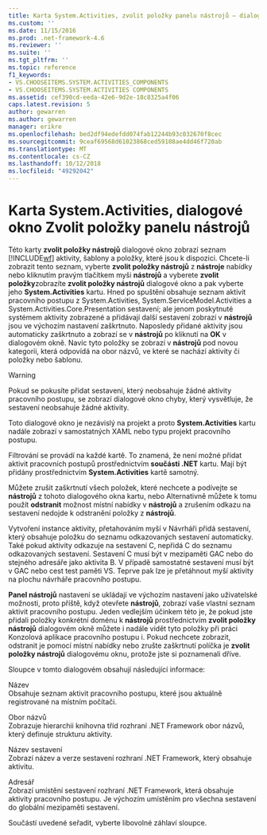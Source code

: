 ```yaml
---
title: Karta System.Activities, zvolit položky panelu nástrojů – dialogové okno | Dokumentace Microsoftu
ms.custom: ''
ms.date: 11/15/2016
ms.prod: .net-framework-4.6
ms.reviewer: ''
ms.suite: ''
ms.tgt_pltfrm: ''
ms.topic: reference
f1_keywords:
- VS.CHOOSEITEMS.SYSTEM.ACTIVITIES_COMPONENTS
- VS.CHOOSEITEMS.SYSTEM.ACTIVITIES COMPONENTS
ms.assetid: cef390cd-eeda-42e6-9d2e-18c8325a4f06
caps.latest.revision: 5
author: gewarren
ms.author: gewarren
manager: erikre
ms.openlocfilehash: bed2df94edefdd074fab12244b93c032670f8cec
ms.sourcegitcommit: 9ceaf69568d61023868ced59108ae4dd46f720ab
ms.translationtype: MT
ms.contentlocale: cs-CZ
ms.lasthandoff: 10/12/2018
ms.locfileid: "49292042"
---
```

# <a name="systemactivities-tab-choose-toolbox-items-dialog-box"></a>Karta System.Activities, dialogové okno Zvolit položky panelu nástrojů
Této karty **zvolit položky nástrojů** dialogové okno zobrazí seznam [!INCLUDE[wf](../includes/wf-md.md)] aktivity, šablony a položky, které jsou k dispozici. Chcete-li zobrazit tento seznam, vyberte **zvolit položky nástrojů** z **nástroje** nabídky nebo kliknutím pravým tlačítkem myši **nástrojů** a vyberete **zvolit položky**zobrazíte **zvolit položky nástrojů** dialogové okno a pak vyberte jeho **System.Activities** kartu. Hned po spuštění obsahuje seznam aktivit pracovního postupu z System.Activities, System.ServiceModel.Activities a System.Activities.Core.Presentation sestavení; ale jenom poskytnuté systémem aktivity zobrazené a přidávají další sestavení zobrazí v **nástrojů** jsou ve výchozím nastavení zaškrtnuto. Naposledy přidané aktivity jsou automaticky zaškrtnuto a zobrazí se v **nástrojů** po kliknutí na **OK** v dialogovém okně. Navíc tyto položky se zobrazí v **nástrojů** pod novou kategorii, která odpovídá na obor názvů, ve které se nachází aktivity či položky nebo šablonu.  
  
> [!WARNING]
>  Pokud se pokusíte přidat sestavení, který neobsahuje žádné aktivity pracovního postupu, se zobrazí dialogové okno chyby, který vysvětluje, že sestavení neobsahuje žádné aktivity.  
  
 Toto dialogové okno je nezávislý na projekt a proto **System.Activities** kartu nadále zobrazí v samostatných XAML nebo typu projekt pracovního postupu.  
  
 Filtrování se provádí na každé kartě. To znamená, že není možné přidat aktivit pracovních postupů prostřednictvím **součásti .NET** kartu. Mají být přidány prostřednictvím **System.Activities** kartě samotný.  
  
 Můžete zrušit zaškrtnutí všech položek, které nechcete a podívejte se **nástrojů** z tohoto dialogového okna kartu, nebo Alternativně můžete k tomu použít **odstranit** možnost místní nabídky v **nástrojů** a zrušením odkazu na sestavení nedojde k odstranění položky z **nástrojů**.  
  
 Vytvoření instance aktivity, přetahováním myší v Návrháři přidá sestavení, který obsahuje položku do seznamu odkazovaných sestavení automaticky. Také pokud aktivity odkazuje na sestavení C, nepřidá C do seznamu odkazovaných sestavení. Sestavení C musí být v mezipaměti GAC nebo do stejného adresáře jako aktivita B. V případě samostatné sestavení musí být v GAC nebo cest test paměti VS. Teprve pak lze je přetáhnout myší aktivity na plochu návrháře pracovního postupu.  
  
 **Panel nástrojů** nastavení se ukládají ve výchozím nastavení jako uživatelské možnosti, proto příště, když otevřete **nástrojů**, zobrazí vaše vlastní seznam aktivit pracovního postupu. Jeden vedlejším účinkem této je, že pokud jste přidali položky konkrétní doménu k **nástrojů** prostřednictvím **zvolit položky nástrojů** dialogovém okně můžete i nadále vidět tyto položky při práci Konzolová aplikace pracovního postupu i. Pokud nechcete zobrazit, odstranit je pomocí místní nabídky nebo zrušte zaškrtnutí políčka je **zvolit položky nástrojů** dialogovému oknu, protože jste si poznamenali dříve.  
  
 Sloupce v tomto dialogovém obsahují následující informace:  
  
 Název  
 Obsahuje seznam aktivit pracovního postupu, které jsou aktuálně registrované na místním počítači.  
  
 Obor názvů  
 Zobrazuje hierarchii knihovna tříd rozhraní .NET Framework obor názvů, který definuje strukturu aktivity.  
  
 Název sestavení  
 Zobrazí název a verze sestavení rozhraní .NET Framework, který obsahuje aktivitu.  
  
 Adresář  
 Zobrazí umístění sestavení rozhraní .NET Framework, která obsahuje aktivity pracovního postupu. Je výchozím umístěním pro všechna sestavení do globální mezipaměti sestavení.  
  
 Součástí uvedené seřadit, vyberte libovolné záhlaví sloupce.